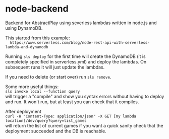 # node-backend
Backend for AbstractPlay using severless lambdas written in node.js and using DynamoDB.

This started from this example:  
```  https://www.serverless.com/blog/node-rest-api-with-serverless-lambda-and-dynamodb```

Running
```sls deploy```
for the first time will create the DynamoDB (it is completely specified in serverless.yml) and deploy the lambdas. On subsequent runs it will just update the lambdas.

If you need to delete (or start over) run ```sls remove```.

Some more useful things:  
```sls invoke local --function query```  
will trigger a "compile" and show you syntax errors without having to deploy and run. It won't run, but at least you can check that it compiles.

After deployment  
```curl -H "Content-Type: application/json" -X GET [my lambda location]/dev/query?query=list_games```  
will return the list of current games if you want a quick sanity check that the deployment succeeded and the DB is reachable.
  
